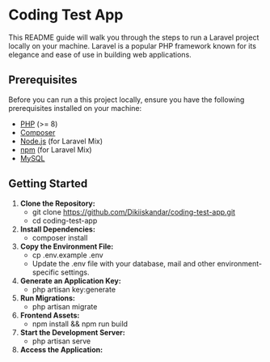 # Coding Test App
This README guide will walk you through the steps to run a Laravel project locally on your machine. Laravel is a popular PHP framework known for its elegance and ease of use in building web applications.

## Prerequisites
Before you can run a this project locally, ensure you have the following prerequisites installed on your machine:

- [PHP](https://www.php.net/) (>= 8)
- [Composer](https://getcomposer.org/)
- [Node.js](https://nodejs.org/) (for Laravel Mix)
- [npm](https://www.npmjs.com/) (for Laravel Mix)
- [MySQL](https://www.mysql.com/)

## Getting Started

1.  **Clone the Repository:**
    - git clone https://github.com/Dikiiskandar/coding-test-app.git
    - cd coding-test-app
2.  **Install Dependencies:**
    - composer install
3.  **Copy the Environment File:**
    - cp .env.example .env
    - Update the .env file with your database, mail and other environment-specific settings.
4.  **Generate an Application Key:**
    - php artisan key:generate
5.  **Run Migrations:**
    - php artisan migrate
6.  **Frontend Assets:**
    - npm install && npm run build
7.  **Start the Development Server:**
    - php artisan serve
8.  **Access the Application:**